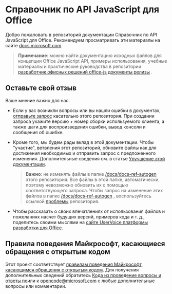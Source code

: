 # <a name="office-javascript-api-reference"></a>Справочник по API JavaScript для Office

Добро пожаловать в репозиторий документации Справочник по API JavaScript для Office. Рекомендуем просматривать эти материалы на сайте [docs.microsoft.com](https://docs.microsoft.com/javascript/api/overview/office?view=office-js).

> **Примечание**: можно найти документацию исходных файлов для концепции Office JavaScript API, примеры использования, учебные материалы и практические руководства в репозитории [разработчик офисных решений office-js документы релизы](https://github.com/OfficeDev/office-js-docs-pr) .

## <a name="give-us-your-feedback"></a>Оставьте свой отзыв

Ваше мнение важно для нас. 

* Если у вас возникли вопросы или вы нашли ошибки в документах, [отправьте запрос](https://github.com/OfficeDev/office-js-docs-reference/issues) касательно этого репозитория. При создании запроса укажите версию + номер сборки используемого клиента, а также шаги для воспроизведения ошибки, вывод консоли и сообщения об ошибке. 

* Кроме того, мы будем рады вклад в этой документации. Чтобы "участие", ветвления этот репозиторий, обновите файлы как для достижения необходимых и отправить запрос с предложенного изменения. Дополнительные сведения см. в статье [Улучшение этой документации](Contributing.md). 

    > **Важно**: не изменять файлы в папке [/docs/docs-ref-autogen](https://github.com/OfficeDev/office-js-docs-reference/tree/master/docs/docs-ref-autogen) этого репозитория. Все файлы в этой папке, автоматически, поэтому невозможно обновить их с помощью соответствующего запроса. Чтобы запрос на изменение этих файлов в папке [/docs/docs-ref-autogen](https://github.com/OfficeDev/office-js-docs-reference/tree/master/docs/docs-ref-autogen) , воспользуйтесь ссылкой [проблемы](https://github.com/OfficeDev/office-js-docs-reference/issues) репозитория.

* Чтобы рассказать о своих впечатлениях от использования файлов и пожеланиях насчет будущих версий, примеров кода и т. д., поделитесь своими мыслями на [сайте UserVoice платформы разработки для Office](https://officespdev.uservoice.com/).


## <a name="microsoft-open-source-code-of-conduct"></a>Правила поведения Майкрософт, касающиеся обращения с открытым кодом

Этот проект соответствует [правилам поведения Майкрософт, касающимся обращения с открытым кодом](https://opensource.microsoft.com/codeofconduct/).
Для получения дополнительных сведений обратитесь [Кода из проведение вопросы и ответы по](https://opensource.microsoft.com/codeofconduct/faq/)или к [opencode@microsoft.com](mailto:opencode@microsoft.com) с любые дополнительные вопросы или комментарии.

